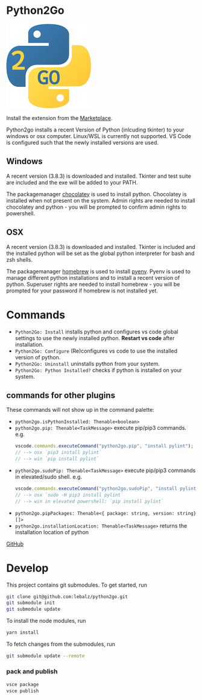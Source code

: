 # Python2Go

![Python2Go](logo.png)

Install the extension from the [Marketplace](https://marketplace.visualstudio.com/items?itemName=lebalz.python2go).

Python2go installs a recent Version of Python (inlcuding tkinter) to your windows or osx computer. Linux/WSL is currently not supported. VS Code is configured such that the newly installed versions are used.

## Windows

A recent version (3.8.3) is downloaded and installed. Tkinter and test suite are included and the exe will be added to your PATH.

The packagemanager [chocolatey](https://chocolatey.org/) is used to install python. Chocolatey is installed when not present on the system. Admin rights are needed to install chocolatey and python - you will be prompted to confirm admin rights to powershell.

## OSX

A recent version (3.8.3) is downloaded and installed. Tkinter is included and the installed python will be set as the global python interpreter for bash and zsh shells.

The packagemanager [homebrew](https://brew.sh/index_de) is used to install [pyenv](https://github.com/pyenv/pyenv). Pyenv is used to manage different python installations and to install a recent version of python. Superuser rights are needed to install homebrew - you will be prompted for your password if homebrew is not installed yet.

# Commands

- `Python2Go: Install` installs python and configures vs code global settings to use the newly installed python. **Restart vs code** after installation.
- `Python2Go: Configure` (Re)configures vs code to use the installed version of python.
- `Python2Go: Uninstall` uninstalls python from your system.
- `Python2Go: Python Installed?` checks if python is installed on your system.

## commands for other plugins

These commands will not show up in the command palette:

- `python2go.isPythonInstalled: Thenable<boolean>`
- `python2go.pip: Thenable<TaskMessage>` execute pip/pip3 commands. e.g.
  ```ts
  vscode.commands.executeCommand("python2go.pip", "install pylint");
  // --> osx `pip3 install pylint`
  // --> win `pip install pylint`
  ```
- `python2go.sudoPip: Thenable<TaskMessage>` execute pip/pip3 commands in elevated/sudo shell. e.g.
  ```ts
  vscode.commands.executeCommand("python2go.sudoPip", "install pylint");
  // --> osx `sudo -H pip3 install pylint`
  // --> win in elevated powershell: `pip install pylint`
  ```
- `python2go.pipPackages: Thenable<{ package: string, version: string}[]>`
- `python2go.installationLocation: Thenable<TaskMessage>` returns the installation location of python

[GitHub](https://github.com/lebalz/python2go)

# Develop

This project contains git submodules. To get started, run

```sh
git clone git@github.com:lebalz/python2go.git
git submodule init
git submodule update
```

To install the node modules, run

```sh
yarn install
```

To fetch changes from the submodules, run

```sh
git submodule update --remote
```

### pack and publish

```sh
vsce package
vsce publish
```
